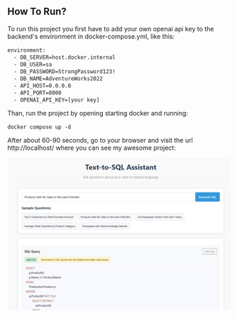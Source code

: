 ## How To Run?

To run this project you first have to add your own openai api key to the backend's environment in docker-compose.yml, like this:

    environment:
      - DB_SERVER=host.docker.internal
      - DB_USER=sa
      - DB_PASSWORD=StrongPassword123!
      - DB_NAME=AdventureWorks2022
      - API_HOST=0.0.0.0
      - API_PORT=8000
      - OPENAI_API_KEY=[your key]

Than, run the project by opening starting docker and running:

```
docker compose up -d
```

After about 60-90 seconds, go to your browser and visit the url http://localhost/ where you can see my awesome project:

![alt text](image.png)

